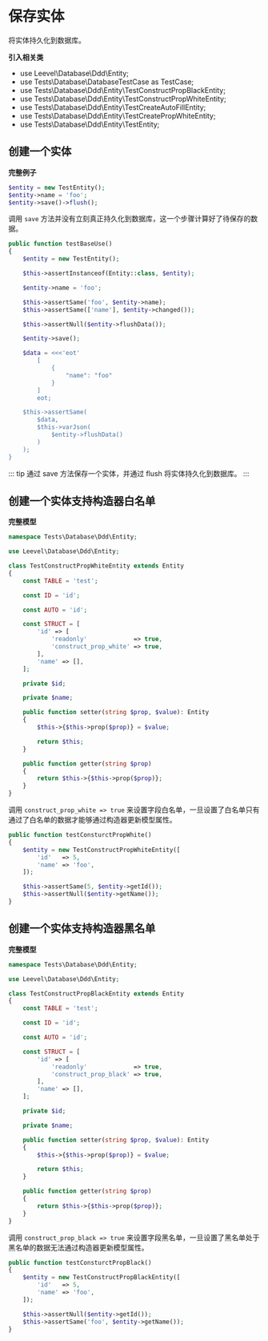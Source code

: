 # 保存实体

将实体持久化到数据库。

**引入相关类**

 * use Leevel\Database\Ddd\Entity;
 * use Tests\Database\DatabaseTestCase as TestCase;
 * use Tests\Database\Ddd\Entity\TestConstructPropBlackEntity;
 * use Tests\Database\Ddd\Entity\TestConstructPropWhiteEntity;
 * use Tests\Database\Ddd\Entity\TestCreateAutoFillEntity;
 * use Tests\Database\Ddd\Entity\TestCreatePropWhiteEntity;
 * use Tests\Database\Ddd\Entity\TestEntity;
## 创建一个实体

**完整例子**


``` php
$entity = new TestEntity();
$entity->name = 'foo';
$entity->save()->flush();
```


调用 `save` 方法并没有立刻真正持久化到数据库，这一个步骤计算好了待保存的数据。


``` php
public function testBaseUse()
{
    $entity = new TestEntity();

    $this->assertInstanceof(Entity::class, $entity);

    $entity->name = 'foo';

    $this->assertSame('foo', $entity->name);
    $this->assertSame(['name'], $entity->changed());

    $this->assertNull($entity->flushData());

    $entity->save();

    $data = <<<'eot'
        [
            {
                "name": "foo"
            }
        ]
        eot;

    $this->assertSame(
        $data,
        $this->varJson(
            $entity->flushData()
        )
    );
}
```
    
::: tip
通过 save 方法保存一个实体，并通过 flush 将实体持久化到数据库。
:::
    
## 创建一个实体支持构造器白名单

**完整模型**


``` php
namespace Tests\Database\Ddd\Entity;

use Leevel\Database\Ddd\Entity;

class TestConstructPropWhiteEntity extends Entity
{
    const TABLE = 'test';

    const ID = 'id';

    const AUTO = 'id';

    const STRUCT = [
        'id' => [
            'readonly'             => true,
            'construct_prop_white' => true,
        ],
        'name' => [],
    ];

    private $id;

    private $name;

    public function setter(string $prop, $value): Entity
    {
        $this->{$this->prop($prop)} = $value;

        return $this;
    }

    public function getter(string $prop)
    {
        return $this->{$this->prop($prop)};
    }
}
```


调用 `construct_prop_white => true` 来设置字段白名单，一旦设置了白名单只有通过了白名单的数据才能够通过构造器更新模型属性。


``` php
public function testConsturctPropWhite()
{
    $entity = new TestConstructPropWhiteEntity([
        'id'   => 5,
        'name' => 'foo',
    ]);

    $this->assertSame(5, $entity->getId());
    $this->assertNull($entity->getName());
}
```
    

## 创建一个实体支持构造器黑名单

**完整模型**


``` php
namespace Tests\Database\Ddd\Entity;

use Leevel\Database\Ddd\Entity;

class TestConstructPropBlackEntity extends Entity
{
    const TABLE = 'test';

    const ID = 'id';

    const AUTO = 'id';

    const STRUCT = [
        'id' => [
            'readonly'             => true,
            'construct_prop_black' => true,
        ],
        'name' => [],
    ];

    private $id;

    private $name;

    public function setter(string $prop, $value): Entity
    {
        $this->{$this->prop($prop)} = $value;

        return $this;
    }

    public function getter(string $prop)
    {
        return $this->{$this->prop($prop)};
    }
}
```


调用 `construct_prop_black => true` 来设置字段黑名单，一旦设置了黑名单处于黑名单的数据无法通过构造器更新模型属性。


``` php
public function testConsturctPropBlack()
{
    $entity = new TestConstructPropBlackEntity([
        'id'   => 5,
        'name' => 'foo',
    ]);

    $this->assertNull($entity->getId());
    $this->assertSame('foo', $entity->getName());
}
```